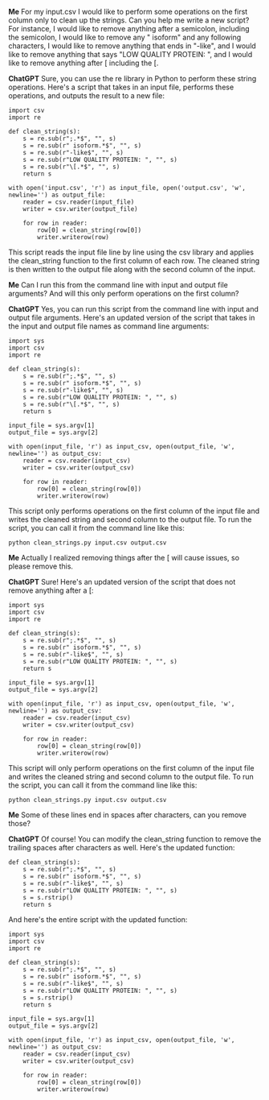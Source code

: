 **Me**
For my input.csv I would like to perform some operations on the first column only to clean up the strings. Can you help me write a new script? For instance, I would like to remove anything after a semicolon, including the semicolon, I would like to remove any " isoform" and any following characters, I would like to remove anything that ends in "-like", and I would like to remove anything that says "LOW QUALITY PROTEIN: ", and I would like to remove anything after \[ including the \[.

**ChatGPT**
Sure, you can use the re library in Python to perform these string operations. Here's a script that takes in an input file, performs these operations, and outputs the result to a new file:

```
import csv
import re

def clean_string(s):
    s = re.sub(r";.*$", "", s)
    s = re.sub(r" isoform.*$", "", s)
    s = re.sub(r"-like$", "", s)
    s = re.sub(r"LOW QUALITY PROTEIN: ", "", s)
    s = re.sub(r"\[.*$", "", s)
    return s

with open('input.csv', 'r') as input_file, open('output.csv', 'w', newline='') as output_file:
    reader = csv.reader(input_file)
    writer = csv.writer(output_file)
    
    for row in reader:
        row[0] = clean_string(row[0])
        writer.writerow(row)
```
This script reads the input file line by line using the csv library and applies the clean_string function to the first column of each row. The cleaned string is then written to the output file along with the second column of the input.

**Me**
Can I run this from the command line with input and output file arguments? And will this only perform operations on the first column?

**ChatGPT**
Yes, you can run this script from the command line with input and output file arguments. Here's an updated version of the script that takes in the input and output file names as command line arguments:

```
import sys
import csv
import re

def clean_string(s):
    s = re.sub(r";.*$", "", s)
    s = re.sub(r" isoform.*$", "", s)
    s = re.sub(r"-like$", "", s)
    s = re.sub(r"LOW QUALITY PROTEIN: ", "", s)
    s = re.sub(r"\[.*$", "", s)
    return s

input_file = sys.argv[1]
output_file = sys.argv[2]

with open(input_file, 'r') as input_csv, open(output_file, 'w', newline='') as output_csv:
    reader = csv.reader(input_csv)
    writer = csv.writer(output_csv)
    
    for row in reader:
        row[0] = clean_string(row[0])
        writer.writerow(row)
```
This script only performs operations on the first column of the input file and writes the cleaned string and second column to the output file. To run the script, you can call it from the command line like this:

```
python clean_strings.py input.csv output.csv
```

**Me**
Actually I realized removing things after the \[ will cause issues, so please remove this.

**ChatGPT**
Sure! Here's an updated version of the script that does not remove anything after a [:

```
import sys
import csv
import re

def clean_string(s):
    s = re.sub(r";.*$", "", s)
    s = re.sub(r" isoform.*$", "", s)
    s = re.sub(r"-like$", "", s)
    s = re.sub(r"LOW QUALITY PROTEIN: ", "", s)
    return s

input_file = sys.argv[1]
output_file = sys.argv[2]

with open(input_file, 'r') as input_csv, open(output_file, 'w', newline='') as output_csv:
    reader = csv.reader(input_csv)
    writer = csv.writer(output_csv)
    
    for row in reader:
        row[0] = clean_string(row[0])
        writer.writerow(row)
```

This script will only perform operations on the first column of the input file and writes the cleaned string and second column to the output file. To run the script, you can call it from the command line like this:

```
python clean_strings.py input.csv output.csv
```

**Me**
Some of these lines end in spaces after characters, can you remove those?

**ChatGPT**
Of course! You can modify the clean_string function to remove the trailing spaces after characters as well. Here's the updated function:

```
def clean_string(s):
    s = re.sub(r";.*$", "", s)
    s = re.sub(r" isoform.*$", "", s)
    s = re.sub(r"-like$", "", s)
    s = re.sub(r"LOW QUALITY PROTEIN: ", "", s)
    s = s.rstrip()
    return s
```

And here's the entire script with the updated function:

```
import sys
import csv
import re

def clean_string(s):
    s = re.sub(r";.*$", "", s)
    s = re.sub(r" isoform.*$", "", s)
    s = re.sub(r"-like$", "", s)
    s = re.sub(r"LOW QUALITY PROTEIN: ", "", s)
    s = s.rstrip()
    return s

input_file = sys.argv[1]
output_file = sys.argv[2]

with open(input_file, 'r') as input_csv, open(output_file, 'w', newline='') as output_csv:
    reader = csv.reader(input_csv)
    writer = csv.writer(output_csv)
    
    for row in reader:
        row[0] = clean_string(row[0])
        writer.writerow(row)
```